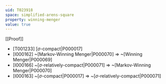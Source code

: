 ```yaml
---
uid: T023918
space: simplified-arens-square
property: winning-menger
value: true
---
```

[[Proof]]

* [T001233] [$\sigma$-compact|P000017]
* [I000162] ~[Markov-Winning Menger|P000070] => ~[Winning Menger|P000069]
* [I000166] ~[$\sigma$-relatively-compact|P000071] => ~[Markov-Winning Menger|P000070]
* [I000163] ~[$\sigma$-compact|P000017] => ~[$\sigma$-relatively-compact|P000071]

